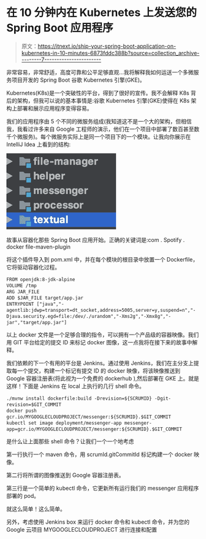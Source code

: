 # 在 10 分钟内在 Kubernetes 上发送您的 Spring Boot 应用程序

> 原文：<https://itnext.io/ship-your-spring-boot-application-on-kubernetes-in-10-minutes-6873fddc388b?source=collection_archive---------7----------------------->

非常容易，非常舒适，高度可靠和公平足够直观…我将解释我如何运送一个多微服务项目开发的 Spring Boot 谷歌 Kubernetes 引擎(GKE)。

Kubernetes(K8s)是一个突破性的平台，得到了很好的宣传。我不会解释 K8s 背后的架构，但我可以说的基本事情是:谷歌 Kubernetes 引擎(GKE)使得在 K8s 架构上部署和展示应用程序变得容易。

我们的应用程序由 5 个不同的微服务组成(我知道这不是一个大的架构，但相信我，我看过许多来自 Google 工程师的演示，他们在一个项目中部署了数百甚至数千个微服务)。每个微服务实际上是同一个项目下的一个模块。让我向你展示在 IntelliJ Idea 上看到的结构:

![](img/1eadc8268cc9d1a831a4de1b8263f434.png)

故事从容器化那些 Spring Boot 应用开始。正确的关键词是:com . Spotify . docker file-maven-plugin

将这个插件导入到 pom.xml 中，并在每个模块的根目录中放置一个 Dockerfile，它将驱动容器化过程。

```
FROM openjdk:8-jdk-alpine
VOLUME /tmp
ARG JAR_FILE
ADD $JAR_FILE target/app.jar
ENTRYPOINT ["java","-agentlib:jdwp=transport=dt_socket,address=5005,server=y,suspend=n","-Djava.security.egd=file:/dev/./urandom","-Xms2g","-Xmx8g","-jar","target/app.jar"]
```

以上 docker 文件是一个足够合理的指令，可以拥有一个产品级的容器映像。我们用 GIT 平台给定的提交 ID 来标记 docker 图像，这一点我将在接下来的故事中解释。

我们依赖的下一个有用的平台是 Jenkins。通过使用 Jenkins，我们在主分支上提取每一个提交，构建一个标记有提交 ID 的 docker 映像，将该映像推送到 Google 容器注册表(将此视为一个免费的 dockerhub ),然后部署在 GKE 上。就是这样！下面是 Jenkins 在 local 上执行的几行 shell 命令。

```
./mvnw install dockerfile:build -Drevision=${SCRUMID} -Dgit-revision=$GIT_COMMIT
docker push gcr.io/MYGOOGLECLOUDPROJECT/messenger:${SCRUMID}.$GIT_COMMIT
kubectl set image deployment/messenger-app messenger-app=gcr.io/MYGOOGLECLOUDPROJECT/messenger:${SCRUMID}.$GIT_COMMIT
```

是什么让上面那些 shell 命令？让我们一个一个地考虑

第一行执行一个 maven 命令，用 scrumId.gitCommitId 标记构建一个 docker 映像。

第二行将所谓的图像推送到 Google 容器注册表。

第三行是一个简单的 kubectl 命令，它更新所有运行我们的 messenger 应用程序部署的 pod。

就这么简单！这么简单。

另外，考虑使用 Jenkins box 来运行 docker 命令和 kubectl 命令，并为您的 Google 云项目 MYGOOGLECLOUDPROJECT 进行连接和配置